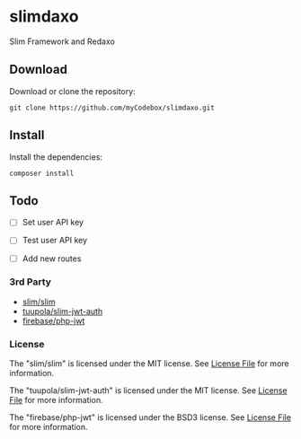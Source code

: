 # slimdaxo
Slim Framework and Redaxo


## Download
Download or clone the repository:
```
git clone https://github.com/myCodebox/slimdaxo.git
```

## Install
Install the dependencies:
```
composer install
```

## Todo
- [ ] Set user API key
- [ ] Test user API key
- [ ] Add new routes


### 3rd Party
* [slim/slim](https://github.com/slimphp/Slim)
* [tuupola/slim-jwt-auth](https://github.com/tuupola/slim-jwt-auth)
* [firebase/php-jwt](https://github.com/firebase/php-jwt)


### License
The "slim/slim" is licensed under the MIT license. See [License File](https://github.com/slimphp/Slim/blob/3.x/LICENSE.md) for more information.

The "tuupola/slim-jwt-auth" is licensed under the MIT license. See [License File](https://github.com/tuupola/slim-jwt-auth/blob/2.x/LICENSE.md) for more information.

The "firebase/php-jwt" is licensed under the BSD3 license. See [License File](https://github.com/firebase/php-jwt/blob/master/LICENSE) for more information.
